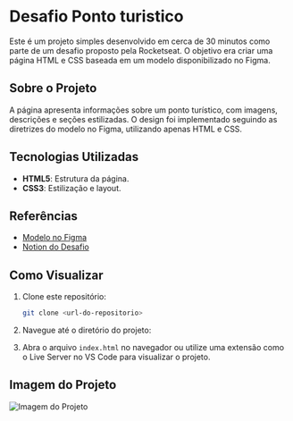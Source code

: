 # Desafio Ponto turistico

Este é um projeto simples desenvolvido em cerca de 30 minutos como parte de um desafio proposto pela Rocketseat. O objetivo era criar uma página HTML e CSS baseada em um modelo disponibilizado no Figma.

## Sobre o Projeto

A página apresenta informações sobre um ponto turístico, com imagens, descrições e seções estilizadas. O design foi implementado seguindo as diretrizes do modelo no Figma, utilizando apenas HTML e CSS.

## Tecnologias Utilizadas

- **HTML5**: Estrutura da página.
- **CSS3**: Estilização e layout.

## Referências

- [Modelo no Figma](https://www.figma.com/community/file/1384542229391733447)  
- [Notion do Desafio](https://efficient-sloth-d85.notion.site/Desafio-pr-tico-Local-Tur-stico-c703fe13a3d44f3687277f424ffad157)

## Como Visualizar

1. Clone este repositório:
   ```bash
   git clone <url-do-repositorio>

2. Navegue até o diretório do projeto:

3. Abra o arquivo `index.html` no navegador ou utilize uma extensão como o Live Server no VS Code para visualizar o projeto.

## Imagem do Projeto

![Imagem do Projeto](./assets/Thumbnail.webp)